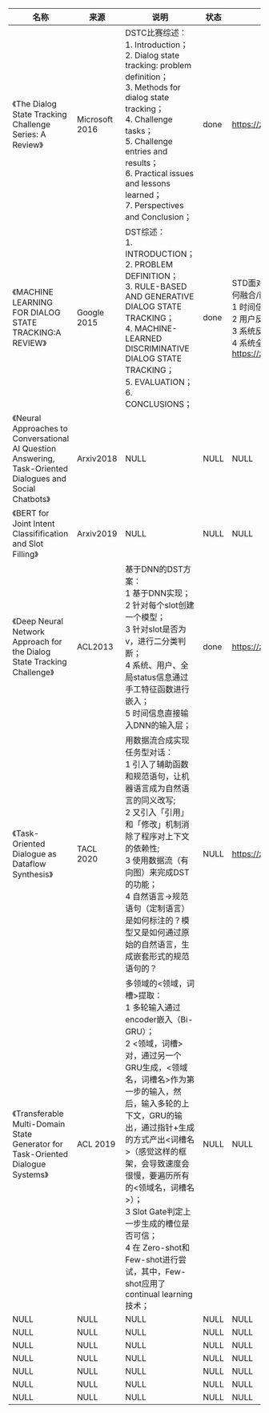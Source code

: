 |名称  |  来源   | 说明  |状态   | 备注  |
|  ----  | ----  |----  | ----  |----  |
| 《The Dialog State Tracking Challenge Series: A Review》| Microsoft 2016|DSTC比赛综述：<br/>1. Introduction；<br/>2. Dialog state tracking: problem definition；<br/>3. Methods for dialog state tracking；<br/>4. Challenge tasks；<br/>5. Challenge entries and results；<br/>6. Practical issues and lessons learned；<br/>7. Perspectives and Conclusion；|done|https://zhuanlan.zhihu.com/p/40988001|
| 《MACHINE LEARNING FOR DIALOG STATE TRACKING:A REVIEW》| Google 2015|DST综述：<br/>1. INTRODUCTION；<br/>2. PROBLEM DEFINITION；<br/>3. RULE-BASED AND GENERATIVE DIALOG STATE TRACKING；<br/>4. MACHINE-LEARNED DISCRIMINATIVE DIALOG STATE TRACKING；<br/>5. EVALUATION；<br/>6. CONCLUSIONS；|done|STD面对的核心问题是，三个维度的信息如何融合/嵌入：<br/>1 时间信息；<br/>2 用户反馈信息（用户对话）；<br/>3 系统反馈信息（系统对话）；<br/>4 系统全局状态（status）；<br/>https://zhuanlan.zhihu.com|
| 《Neural Approaches to Conversational AI Question Answering, Task-Oriented Dialogues and Social Chatbots》  | Arxiv2018 |NULL |NULL |NULL |
| 《BERT for Joint Intent Classifification and Slot Filling》  | Arxiv2019 |NULL |NULL |NULL |
| 《Deep Neural Network Approach for the Dialog State Tracking Challenge》| ACL2013|基于DNN的DST方案：<br/>1 基于DNN实现；<br/>2 针对每个slot创建一个模型；<br/>3 针对slot是否为v，进行二分类判断；<br/>4 系统、用户、全局status信息通过手工特征函数进行嵌入；<br/>5 时间信息直接输入DNN的输入层；|done|https://zhuanlan.zhihu.com/p/40988001|
| 《Task-Oriented Dialogue as Dataflow Synthesis》| TACL 2020|用数据流合成实现任务型对话：<br/>1 引入了辅助函数和规范语句，让机器语言成为自然语言的同义改写;<br/>2 又引入「引用」和「修改」机制消除了程序对上下文的依赖性;<br/>3 使用数据流（有向图）来完成DST的功能；<br/>4 自然语言->规范语句（定制语言）是如何标注的？模型又是如何通过原始的自然语言，生成嵌套形式的规范语句的？|NULL |https://zhuanlan.zhihu.com/p/245081650|
| 《Transferable Multi-Domain State Generator for Task-Oriented Dialogue Systems》| ACL 2019|多领域的<领域，词槽>提取：<br/>1 多轮输入通过encoder嵌入（Bi-GRU）；<br/>2 <领域，词槽>对，通过另一个GRU生成，<领域名，词槽名>作为第一步的输入，然后，输入多轮的上下文，GRU的输出，通过指针+生成的方式产出<词槽名>（感觉这样的框架，会导致速度会很慢，要遍历所有的<领域名，词槽名>）；<br/>3 Slot Gate判定上一步生成的槽位是否可信；<br/>4 在 Zero-shot和Few-shot进行尝试，其中，Few-shot应用了continual learning技术；|NULL |NULL |
| NULL  | NULL |NULL |NULL |NULL |
| NULL  | NULL |NULL |NULL |NULL |
| NULL  | NULL |NULL |NULL |NULL |
| NULL  | NULL |NULL |NULL |NULL |
| NULL  | NULL |NULL |NULL |NULL |
| NULL  | NULL |NULL |NULL |NULL |
| NULL  | NULL |NULL |NULL |NULL |
